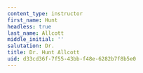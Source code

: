 ```yaml
---
content_type: instructor
first_name: Hunt
headless: true
last_name: Allcott
middle_initial: ''
salutation: Dr.
title: Dr. Hunt Allcott
uid: d33cd36f-7f55-43bb-f48e-6282b7f8b5e0
---
```

